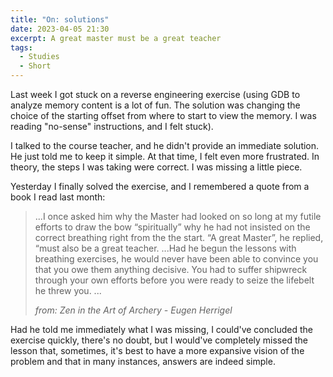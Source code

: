 ```yaml
---
title: "On: solutions"
date: 2023-04-05 21:30
excerpt: A great master must be a great teacher
tags:
  - Studies
  - Short
---
```


Last week I got stuck on a reverse engineering exercise (using GDB to analyze memory content is a lot of fun. The solution was changing the choice of the starting offset from where to start to view the memory. I was reading "no-sense" instructions, and I felt stuck).

I talked to the course teacher, and he didn't provide an immediate solution. He just told me to keep it simple. At that time, I felt even more frustrated. In theory, the steps I was taking were correct. I was missing a little piece.

Yesterday I finally solved the exercise, and I remembered a quote from a book I read last month:

> ...I once asked him why the Master had looked on so long at my futile efforts to draw the bow “spiritually” why he had not insisted on the correct breathing right from the the start. “A great Master”, he replied, “must also be a great teacher. ...Had he begun the lessons with breathing exercises, he would never have been able to convince you that you owe them anything decisive. You had to suffer shipwreck through your own efforts before you were ready to seize the lifebelt he threw you. ...
>
> <cite>from:
> Zen in the Art of Archery -
> Eugen Herrigel</cite>

Had he told me immediately what I was missing, I could've concluded the exercise quickly, there's no doubt, but I would've completely missed the lesson that, sometimes, it's best to have a more expansive vision of the problem and that in many instances, answers are indeed simple.
